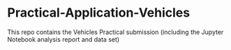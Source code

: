# Practical-Application-Vehicles
This repo contains the Vehicles Practical submission (including the Jupyter Notebook analysis report and data set)
